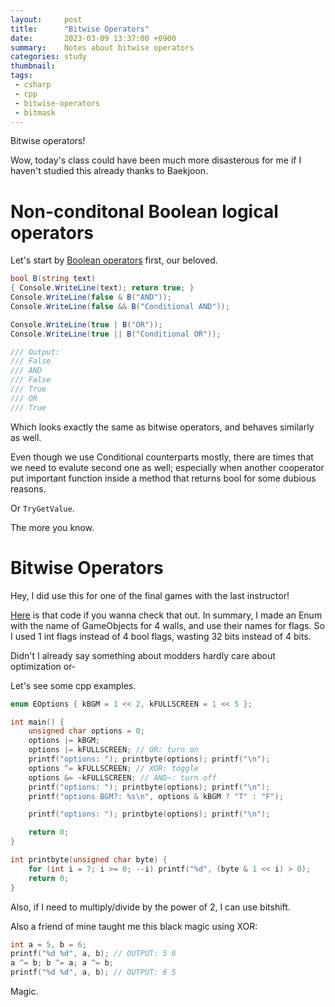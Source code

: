 ```yaml
---
layout:     post
title:      "Bitwise Operators"
date:       2023-03-09 13:37:00 +0900
summary:    Notes about bitwise operators
categories: study
thumbnail: 
tags:
 - csharp
 - cpp
 - bitwise-operators
 - bitmask
---
```


Bitwise operators!

Wow, today's class could have been much more disasterous for me
if I haven't studied this already thanks to Baekjoon.

# Non-conditonal Boolean logical operators

Let's start by [Boolean operators][BoolGuide] first, our beloved.

```csharp
bool B(string text)
{ Console.WriteLine(text); return true; }
Console.WriteLine(false & B("AND"));
Console.WriteLine(false && B("Conditional AND"));

Console.WriteLine(true | B("OR"));
Console.WriteLine(true || B("Conditional OR"));

/// Output:
/// False
/// AND
/// False
/// True
/// OR
/// True
```

Which looks exactly the same as bitwise operators, and behaves similarly as well.

Even though we use Conditional counterparts mostly,
there are times that we need to evalute second one as well;
especially when another cooperator put important function inside a method that returns bool
for some dubious reasons.

Or `TryGetValue`.

The more you know.

# Bitwise Operators

Hey, I did use this for one of the final games with the last instructor!

[Here][ShooterCode] is that code if you wanna check that out.
In summary, I made an Enum with the name of GameObjects for 4 walls,
and use their names for flags.
So I used 1 int flags instead of 4 bool flags, wasting 32 bits instead of 4 bits.

Didn't I already say something about modders hardly care about optimization or-

Let's see some cpp examples.

```cpp
enum EOptions { kBGM = 1 << 2, kFULLSCREEN = 1 << 5 };

int main() {
    unsigned char options = 0;
    options |= kBGM;
    options |= kFULLSCREEN; // OR: turn on
    printf("options: "); printbyte(options); printf("\n");
    options ^= kFULLSCREEN; // XOR: toggle
    options &= ~kFULLSCREEN; // AND~: turn off
    printf("options: "); printbyte(options); printf("\n");
    printf("options BGM?: %s\n", options & kBGM ? "T" : "F");

    printf("options: "); printbyte(options); printf("\n");

    return 0;
}

int printbyte(unsigned char byte) {
    for (int i = 7; i >= 0; --i) printf("%d", (byte & 1 << i) > 0);
    return 0;
}
```

Also, if I need to multiply/divide by the power of 2,
I can use bitshift.

Also a friend of mine taught me this black magic using XOR:

```cpp
int a = 5, b = 6;
printf("%d %d", a, b); // OUTPUT: 5 6
a ^= b; b ^= a; a ^= b;
printf("%d %d", a, b); // OUTPUT: 6 5
```

Magic.


[BoolGuide]: https://learn.microsoft.com/en-us/dotnet/csharp/language-reference/operators/boolean-logical-operators
[ShooterCode]: https://github.com/metnias/VerticalShooter/blob/main/Assets/Scripts/Player_Controller.cs#L190
